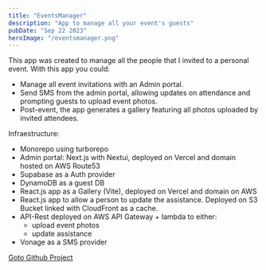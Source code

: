 ```yaml
---
title: "EventsManager"
description: "App to manage all your event's guests"
pubDate: "Sep 22 2023"
heroImage: "/eventsmanager.png"
---
```


This app was created to manage all the people that I invited to a personal event. 
With this app you could:

* Manage all event invitations with an Admin portal.
* Send SMS from the admin portal, allowing updates on attendance and prompting guests to upload event photos.
* Post-event, the app generates a gallery featuring all photos uploaded by invited attendees.

Infraestructure:
* Monorepo using turborepo
* Admin portal: Next.js with Nextui, deployed on Vercel and domain hosted on AWS Route53
* Supabase as a Auth provider
* DynamoDB as a guest DB
* React.js app as a Gallery (Vite), deployed on Vercel and domain on AWS
* React.js app to allow a person to update the assistance. Deployed on S3 Bucket linked with CloudFront as a cache.
* API-Rest deployed on AWS API Gateway + lambda to either:
    * upload event photos
    * update assistance
* Vonage as a SMS provider


<a target="_blank" href="https://github.com/gtrrz-victor/eman">Goto Github Project</a>